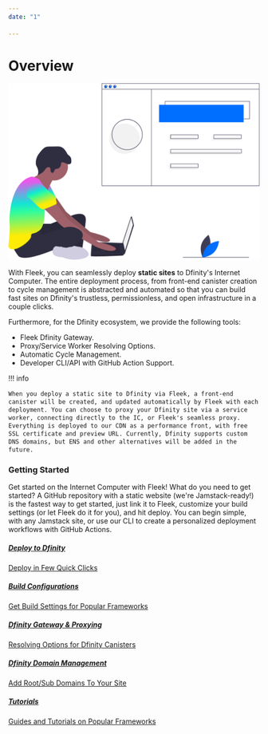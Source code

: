 ```yaml
---
date: "1"

---
```

# Overview

![](imgs/hero.png)

With Fleek, you can seamlessly deploy **static sites** to Dfinity's Internet Computer. The entire deployment process, from front-end canister creation to cycle management is abstracted and automated so that you can build fast sites on Dfinity's trustless, permissionless, and open infrastructure in a couple clicks.

Furthermore, for the Dfinity ecosystem, we provide the following tools:
* Fleek Dfinity Gateway.
* Proxy/Service Worker Resolving Options.
* Automatic Cycle Management.
* Developer CLI/API with GitHub Action Support.


!!! info

    When you deploy a static site to Dfinity via Fleek, a front-end canister will be created, and updated automatically by Fleek with each deployment. You can choose to proxy your Dfinity site via a service worker, connecting directly to the IC, or Fleek's seamless proxy. Everything is deployed to our CDN as a performance front, with free SSL certificate and preview URL. Currently, Dfinity supports custom DNS domains, but ENS and other alternatives will be added in the future.

### Getting Started

Get started on the Internet Computer with Fleek! What do you need to get started? A GitHub repository with a static website (we're Jamstack-ready!) is the fastest way to get started, just link it to Fleek, customize your build settings (or let Fleek do it for you), and hit deploy. You can begin simple, with any Jamstack site, or use our CLI to create a personalized deployment workflows with GitHub Actions.

<div class="prev-boxes-list">
  <a href="../site-deployment/#creating-a-deployment" class="prev-box">
    <h5>Deploy to Dfinity</h5>
    <p>Deploy in Few Quick Clicks</p>
  </a>
  <a href="../site-deployment/#configuring-the-deployment" class="prev-box">
    <h5>Build Configurations</h5>
    <p>Get Build Settings for Popular Frameworks</p>
  </a>
    <a href="../dfinity-gateway-proxy/" class="prev-box">
    <h5>Dfinity Gateway & Proxying</h5>
    <p>Resolving Options for Dfinity Canisters</p>
  </a>
  <a href="../domain-management/" class="prev-box">
    <h5>Dfinity Domain Management</h5>
    <p>Add Root/Sub Domains To Your Site</p>
  </a>
  </a>
    <a href="../../tutorials/hosting/" class="prev-box">
    <h5>Tutorials</h5>
    <p>Guides and Tutorials on Popular Frameworks</p>
  </a>
</div>
